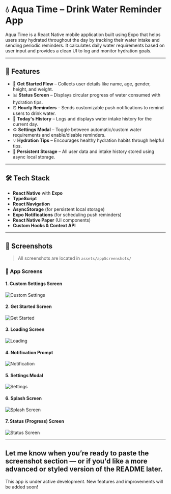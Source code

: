 # 💧 Aqua Time – Drink Water Reminder App

Aqua Time is a React Native mobile application built using Expo that helps users stay hydrated throughout the day by tracking their water intake and sending periodic reminders. It calculates daily water requirements based on user input and provides a clean UI to log and monitor hydration goals.

---

## 📱 Features

- 🚀 **Get Started Flow** – Collects user details like name, age, gender, height, and weight.
- 📊 **Status Screen** – Displays circular progress of water consumed with hydration tips.
- ⏰ **Hourly Reminders** – Sends customizable push notifications to remind users to drink water.
- 📆 **Today's History** – Logs and displays water intake history for the current day.
- ⚙️ **Settings Modal** – Toggle between automatic/custom water requirements and enable/disable reminders.
- 💡 **Hydration Tips** – Encourages healthy hydration habits through helpful tips.
- 🧠 **Persistent Storage** – All user data and intake history stored using async local storage.

---

## 🛠️ Tech Stack

- **React Native** with **Expo**
- **TypeScript**
- **React Navigation**
- **AsyncStorage** (for persistent local storage)
- **Expo Notifications** (for scheduling push reminders)
- **React Native Paper** (UI components)
- **Custom Hooks & Context API**

---
## 📸 Screenshots

> All screenshots are located in `assets/appScreenshots/`

### 🔹 App Screens

#### 1. Custom Settings Screen
![Custom Settings](./assets/appScreenshots/Aqua_time_customSettings.jpg)

#### 2. Get Started Screen
![Get Started](./assets/appScreenshots/Aqua_time_getStarted.jpg)

#### 3. Loading Screen
![Loading](./assets/appScreenshots/Aqua_time_loading.jpg)

#### 4. Notification Prompt
![Notification](./assets/appScreenshots/Aqua_time_notification.jpg)

#### 5. Settings Modal
![Settings](./assets/appScreenshots/Aqua_time_settings.jpg)

#### 6. Splash Screen
![Splash Screen](./assets/appScreenshots/Aqua_time_splashScreen.jpg)

#### 7. Status (Progress) Screen
![Status Screen](./assets/appScreenshots/Aqua_time_Status.jpg)



---

Let me know when you’re ready to paste the screenshot section — or if you'd like a more advanced or styled version of the README later.
---
This app is under active development.
New features and improvements will be added soon!
